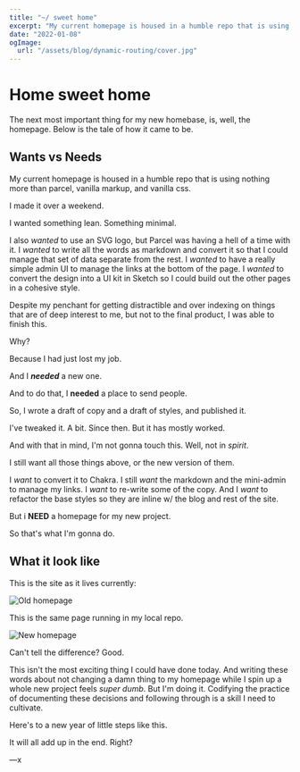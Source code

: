 ```yaml
---
title: "~/ sweet home"
excerpt: "My current homepage is housed in a humble repo that is using nothing more than parcel, vanilla markup, and vanilla css. I made it over a weekend. I wanted something lean. Something minimal."
date: "2022-01-08"
ogImage:
  url: "/assets/blog/dynamic-routing/cover.jpg"
---
```


# Home sweet home

The next most important thing for my new homebase, is, well, the homepage. Below is the tale of how it came to be.

## Wants vs Needs

My current homepage is housed in a humble repo that is using nothing more than parcel, vanilla markup, and vanilla css.

I made it over a weekend.

I wanted something lean. Something minimal.

I also _wanted_ to use an SVG logo, but Parcel was having a hell of a time with it.
I _wanted_ to write all the words as markdown and convert it so that I could manage that set of data separate from the rest.
I _wanted_ to have a really simple admin UI to manage the links at the bottom of the page. I _wanted_ to convert the design into a UI kit in Sketch so I could build out the other pages in a cohesive style.

Despite my penchant for getting distractible and over indexing on things that are of deep interest to me, but not to the final product, I was able to finish this.

Why?

Because I had just lost my job.

And I **_needed_** a new one.

And to do that, I **needed** a place to send people.

So, I wrote a draft of copy and a draft of styles, and published it.

I've tweaked it. A bit. Since then. But it has mostly worked.

And with that in mind, I'm not gonna touch this. Well, not in _spirit_.

I still want all those things above, or the new version of them.

I _want_ to convert it to Chakra.
I still _want_ the markdown and the mini-admin to manage my links.
I _want_ to re-write some of the copy.
And I _want_ to refactor the base styles so they are inline w/ the blog and rest of the site.

But i **NEED** a homepage for my new project.

So that's what I'm gonna do.

## What it look like

This is the site as it lives currently:

![Old homepage](/assets/blog/3/old-homepage.jpg)

This is the same page running in my local repo.

![New homepage](/assets/blog/3/new-homepage.jpg)

Can't tell the difference? Good.

This isn't the most exciting thing I could have done today. And writing these words about not changing a damn thing to my homepage while I spin up a whole new project feels _super dumb_. But I'm doing it. Codifying the practice of documenting these decisions and following through is a skill I need to cultivate.

Here's to a new year of little steps like this.

It will all add up in the end. Right?

—x
